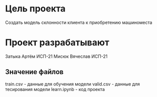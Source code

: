 # Цель проекта
Создать модель склонности клиента к приобретению машиноместа

# Проект разрабатывают
Затыка Артём ИСП-21
Мисюк Вячеслав ИСП-21

## Значение файлов
train.csv - данные для обучения модели
valid.csv - данные для тесирования модели
learn.ipynb - код проекта